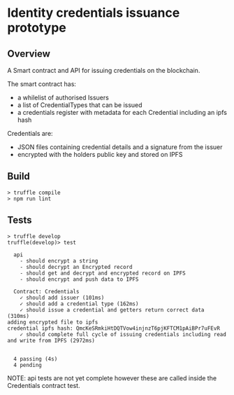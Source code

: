 # Identity credentials issuance prototype

## Overview

A Smart contract and API for issuing credentials on the blockchain.

The smart contract has:

- a whilelist of authorised Issuers
- a list of CredentialTypes that can be issued
- a credentials register with metadata for each Credential including an ipfs hash

Credentials are:

- JSON files containing credential details and a signature from the issuer
- encrypted with the holders public key and stored on IPFS

## Build

```
> truffle compile
> npm run lint
```

## Tests

```
> truffle develop
truffle(develop)> test

  api
    - should encrypt a string
    - should decrypt an Encrypted record
    - should get and decrypt and encrypted record on IPFS
    - should encrypt and push data to IPFS

  Contract: Credentials
    ✓ should add issuer (101ms)
    ✓ should add a credential type (162ms)
    ✓ should issue a credential and getters return correct data (310ms)
adding encrypted file to ipfs
credential ipfs hash: QmcKeSRmkiHtDQTVow4injnzT6pjKFTCM1pAiBPr7uFEvR
    ✓ should complete full cycle of issuing credentials including read and write from IPFS (2972ms)


  4 passing (4s)
  4 pending

```

NOTE: api tests are not yet complete however these are called inside the Credentials contract test.
